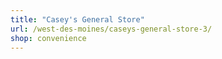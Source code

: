 ```yaml
---
title: "Casey's General Store"
url: /west-des-moines/caseys-general-store-3/
shop: convenience
---
```

